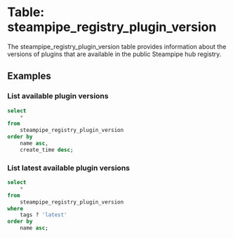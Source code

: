 # Table: steampipe_registry_plugin_version

The steampipe_registry_plugin_version table provides information about the versions of plugins that are available in the public Steampipe hub registry.

## Examples

### List available plugin versions

```sql
select 
    * 
from 
    steampipe_registry_plugin_version
order by
    name asc,
    create_time desc;
```



### List latest available plugin versions

```sql
select 
    * 
from 
    steampipe_registry_plugin_version
where
    tags ? 'latest'
order by
    name asc;
```
